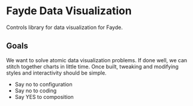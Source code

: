 Fayde Data Visualization
=============

Controls library for data visualization for Fayde.

## Goals

We want to solve atomic data visualization problems.  If done well, we can stitch together charts in little time.  Once built, tweaking and modifying styles and interactivity should be simple.

* Say no to configuration
* Say no to coding
* Say YES to composition
